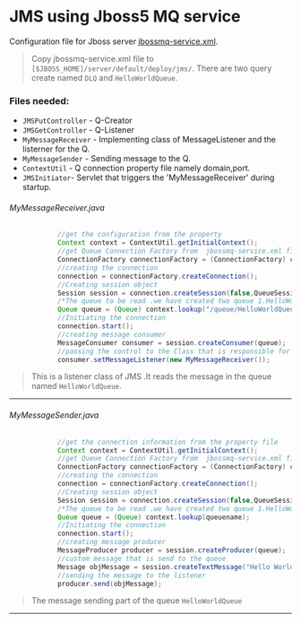 # JMS using Jboss5 MQ service

Configuration file for Jboss server [jbossmq-service.xml][jboss_cnf].

>Copy jbossmq-service.xml file to` [$JBOSS_HOME]/server/default/deploy/jms/`.
>There are two query create named `DLQ` and `HelloWorldQueue`.

### Files needed:
 - `JMSPutController` - Q-Creator  
 - `JMSGetController` - Q-Listener
 - `MyMessageReceiver` - Implementing class of MessageListener and the listerner for the Q.
 - `MyMessageSender` - Sending message to the Q.
 - `ContextUtil` - Q connection property file namely domain,port.
 - `JMSInitiator`- Servlet that triggers the 'MyMessageReceiver' during startup.
 
###### MyMessageReceiver.java
```java
            //get the configuration from the property
			Context context = ContextUtil.getInitialContext();
			//get Queue Connection Factory from  jbossmq-service.xml file in jboss
			ConnectionFactory connectionFactory = (ConnectionFactory) context.lookup("ConnectionFactory");
			//creating the connection
			connection = connectionFactory.createConnection();
			//Creating session object
			Session session = connection.createSession(false,QueueSession.AUTO_ACKNOWLEDGE);
			/*The queue to be read .we have created two queue 1.HelloWorldQueue and 2.DQL*/
			Queue queue = (Queue) context.lookup("/queue/HelloWorldQueue");
			//Initiating the connection
			connection.start();
			//creating message consumer
			MessageConsumer consumer = session.createConsumer(queue);
			//passing the control to the Class that is responsible for Message listener
			consumer.setMessageListener(new MyMessageReceiver());
```
>This is a listener class of JMS .It reads the message 
>in the queue named `HelloWorldQueue`.
- - - - -


###### MyMessageSender.java   

```java
        	//get the connection information from the property file
			Context context = ContextUtil.getInitialContext();
			//get Queue Connection Factory from  jbossmq-service.xml file in jboss
			ConnectionFactory connectionFactory = (ConnectionFactory) context.lookup("ConnectionFactory");
			//creating the connection
			connection = connectionFactory.createConnection();
			//Creating session object
			Session session = connection.createSession(false,QueueSession.AUTO_ACKNOWLEDGE);
			/*The queue to be read .we have created two queue 1.HelloWorldQueue and 2.DQL*/
			Queue queue = (Queue) context.lookup(queuename);
			//Initiating the connection
			connection.start();
			//creating message producer
			MessageProducer producer = session.createProducer(queue);
			//custom message that is send to the queue
			Message objMessage = session.createTextMessage("Hello World!");
			//sending the message to the listener
			producer.send(objMessage);
```
>The message sending part of the queue `HelloWorldQueue`

- - - - -


[jboss_cnf]: <https://github.com/soumik-dutta/JMS-JBOSS/blob/master/jbossmq-service.xml>
